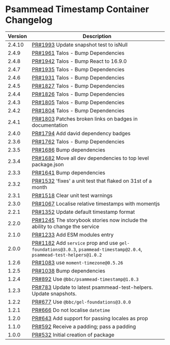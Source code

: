 # Psammead Timestamp Container Changelog

<!-- prettier-ignore -->
| Version | Description |
|---------|-------------|
| 2.4.10 | [PR#1993](https://github.com/bbc/psammead/pull/1993) Update snapshot test to isNull |
| 2.4.9 | [PR#1961](https://github.com/bbc/psammead/pull/1961) Talos - Bump Dependencies |
| 2.4.8 | [PR#1942](https://github.com/bbc/psammead/pull/1942) Talos - Bump React to 16.9.0 |
| 2.4.7 | [PR#1935](https://github.com/bbc/psammead/pull/1935) Talos - Bump Dependencies |
| 2.4.6 | [PR#1931](https://github.com/bbc/psammead/pull/1931) Talos - Bump Dependencies |
| 2.4.5 | [PR#1827](https://github.com/bbc/psammead/pull/1827) Talos - Bump Dependencies |
| 2.4.4 | [PR#1826](https://github.com/bbc/psammead/pull/1826) Talos - Bump Dependencies |
| 2.4.3 | [PR#1805](https://github.com/bbc/psammead/pull/1805) Talos - Bump Dependencies |
| 2.4.2 | [PR#1804](https://github.com/bbc/psammead/pull/1804) Talos - Bump Dependencies |
| 2.4.1 | [PR#1803](https://github.com/bbc/psammead/pull/1803/) Patches broken links on badges in documentation |
| 2.4.0 | [PR#1794](https://github.com/bbc/psammead/pull/1794) Add david dependency badges |
| 2.3.6 | [PR#1762](https://github.com/bbc/psammead/pull/1762) Talos - Bump Dependencies |
| 2.3.5 | [PR#1686](https://github.com/bbc/psammead/pull/1686) Bump dependencies |
| 2.3.4 | [PR#1682](https://github.com/bbc/psammead/pull/1682) Move all dev dependencies to top level package.json |
| 2.3.3 | [PR#1641](https://github.com/bbc/psammead/pull/1641) Bump dependencies |
| 2.3.2 | [PR#1532](https://github.com/bbc/psammead/pull/1532) 'fixes' a unit test that flaked on 31st of a month |
| 2.3.1 | [PR#1518](https://github.com/bbc/psammead/pull/1518) Clear unit test warnings |
| 2.3.0 | [PR#1067](https://github.com/bbc/psammead/pull/1067) Localise relative timestamps with momentjs |
| 2.2.1 | [PR#1352](https://github.com/bbc/psammead/pull/1352) Update default timestamp format |
| 2.2.0   | [PR#1245](https://github.com/bbc/psammead/pull/1245) The storybook stories now include the ability to change the service |
| 2.1.0 | [PR#1233](https://github.com/bbc/psammead/pull/1233) Add ESM modules entry |
| 2.0.0   | [PR#1182](https://github.com/bbc/psammead/pull/1182) Add `service` prop and use `gel-foundations@3.0.3`, `psammead-timestamp@2.0.4`, `psammead-test-helpers@1.0.2` |
| 1.2.6   | [PR#1083](https://github.com/bbc/psammead/pull/1083) use `moment-timezone@0.5.26` |
| 1.2.5   | [PR#1038](https://github.com/bbc/psammead/pull/1038) Bump dependencies |
| 1.2.4 | [PR#892](https://github.com/bbc/psammead/pull/892) Use `@bbc/psammead-timestamp@1.0.3` |
| 1.2.3 | [PR#783](https://github.com/bbc/psammead/pull/783) Update to latest psammead-test-helpers. Update snapshots. |
| 1.2.2 | [PR#677](https://github.com/bbc/psammead/pull/677) Use `@bbc/gel-foundations@3.0.0` |
| 1.2.1 | [PR#666](https://github.com/bbc/psammead/pull/666) Do not localise `datetime` |
| 1.2.0 | [PR#643](https://github.com/bbc/psammead/pull/643) Add support for passing locales as prop |
| 1.1.0 | [PR#592](https://github.com/bbc/psammead/pull/592) Receive a padding; pass a padding |
| 1.0.0 | [PR#532](https://github.com/bbc/psammead/pull/532) Initial creation of package |
